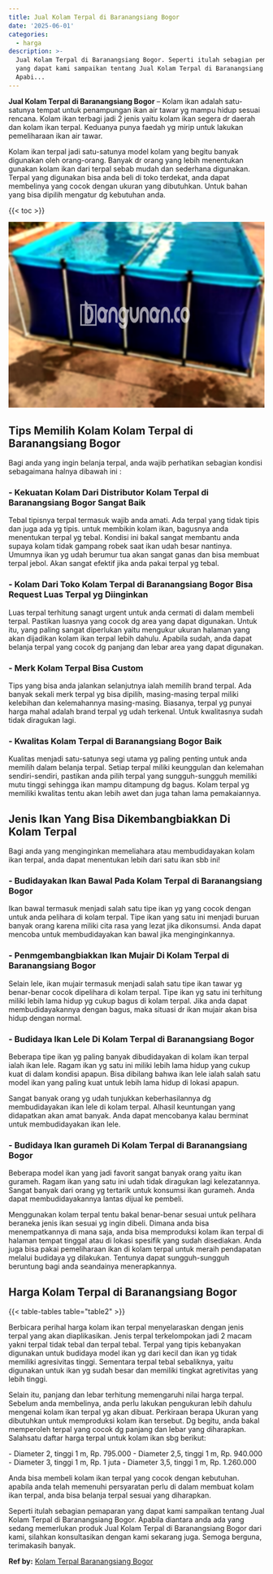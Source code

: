 ```yaml
---
title: Jual Kolam Terpal di Baranangsiang Bogor
date: '2025-06-01'
categories:
  - harga
description: >-
  Jual Kolam Terpal di Baranangsiang Bogor. Seperti itulah sebagian pemaparan
  yang dapat kami sampaikan tentang Jual Kolam Terpal di Baranangsiang Bogor.
  Apabi...
---
```


**Jual Kolam Terpal di Baranangsiang Bogor** – Kolam ikan adalah satu-satunya tempat untuk penampungan ikan air tawar yg mampu hidup sesuai rencana. Kolam ikan terbagi jadi 2 jenis yaitu kolam ikan segera dr daerah dan kolam ikan terpal. Keduanya punya faedah yg mirip untuk lakukan pemeliharaan ikan air tawar.

Kolam ikan terpal jadi satu-satunya model kolam yang begitu banyak digunakan oleh orang-orang. Banyak dr orang yang lebih menentukan gunakan kolam ikan dari terpal sebab mudah dan sederhana digunakan. Terpal yang digunakan bisa anda beli di toko terdekat, anda dapat membelinya yang cocok dengan ukuran yang dibutuhkan. Untuk bahan yang bisa dipilih mengatur dg kebutuhan anda.

{{< toc >}}

![Jual Kolam Terpal di Baranangsiang Bogor](/images/jual-kolam-terpal-55.png)

## Tips Memilih Kolam Kolam Terpal di Baranangsiang Bogor

Bagi anda yang ingin belanja terpal, anda wajib perhatikan sebagian kondisi sebagaimana halnya dibawah ini :

### \- Kekuatan Kolam Dari Distributor Kolam Terpal di Baranangsiang Bogor Sangat Baik

Tebal tipisnya terpal termasuk wajib anda amati. Ada terpal yang tidak tipis dan juga ada yg tipis. untuk membikin kolam ikan, bagusnya anda menentukan terpal yg tebal. Kondisi ini bakal sangat membantu anda supaya kolam tidak gampang robek saat ikan udah besar nantinya. Umumnya ikan yg udah berumur tua akan sangat ganas dan bisa membuat terpal jebol. Akan sangat efektif jika anda pakai terpal yg tebal.

### \- Kolam Dari Toko Kolam Terpal di Baranangsiang Bogor Bisa Request Luas Terpal yg Diinginkan

Luas terpal terhitung sanagt urgent untuk anda cermati di dalam membeli terpal. Pastikan luasnya yang cocok dg area yang dapat digunakan. Untuk itu, yang paling sangat diperlukan yaitu mengukur ukuran halaman yang akan dijadikan kolam ikan terpal lebih dahulu. Apabila sudah, anda dapat belanja terpal yang cocok dg panjang dan lebar area yang dapat digunakan.

### \- Merk Kolam Terpal Bisa Custom

Tips yang bisa anda jalankan selanjutnya ialah memilih brand terpal. Ada banyak sekali merk terpal yg bisa dipilih, masing-masing terpal miliki kelebihan dan kelemahannya masing-masing. Biasanya, terpal yg punyai harga mahal adalah brand terpal yg udah terkenal. Untuk kwalitasnya sudah tidak diragukan lagi.

### \- Kwalitas Kolam Terpal di Baranangsiang Bogor Baik

Kualitas menjadi satu-satunya segi utama yg paling penting untuk anda memilih dalam belanja terpal. Setiap terpal miliki keunggulan dan kelemahan sendiri-sendiri, pastikan anda pilih terpal yang sungguh-sungguh memiliki mutu tinggi sehingga ikan mampu ditampung dg bagus. Kolam terpal yg memiliki kwalitas tentu akan lebih awet dan juga tahan lama pemakaiannya.

## Jenis Ikan Yang Bisa Dikembangbiakkan Di Kolam Terpal

Bagi anda yang menginginkan memeliahara atau membudidayakan kolam ikan terpal, anda dapat menentukan lebih dari satu ikan sbb ini!

### \- Budidayakan Ikan Bawal Pada Kolam Terpal di Baranangsiang Bogor

Ikan bawal termasuk menjadi salah satu tipe ikan yg yang cocok dengan untuk anda pelihara di kolam terpal. Tipe ikan yang satu ini menjadi buruan banyak orang karena miliki cita rasa yang lezat jika dikonsumsi. Anda dapat mencoba untuk membudidayakan kan bawal jika menginginkannya.

### \- Penmgembangbiakkan Ikan Mujair Di Kolam Terpal di Baranangsiang Bogor

Selain lele, ikan mujair termasuk menjadi salah satu tipe ikan tawar yg benar-benar cocok dipelihara di kolam terpal. Tipe ikan yg satu ini terhitung miliki lebih lama hidup yg cukup bagus di kolam terpal. Jika anda dapat membudidayakannya dengan bagus, maka situasi dr ikan mujair akan bisa hidup dengan normal.

### \- Budidaya Ikan Lele Di Kolam Terpal di Baranangsiang Bogor

Beberapa tipe ikan yg paling banyak dibudidayakan di kolam ikan terpal ialah ikan lele. Ragam ikan yg satu ini miliki lebih lama hidup yang cukup kuat di dalam kondisi apapun. Bisa dibilang bahwa ikan lele ialah salah satu model ikan yang paling kuat untuk lebih lama hidup di lokasi apapun.

Sangat banyak orang yg udah tunjukkan keberhasilannya dg membudidayakan ikan lele di kolam terpal. Alhasil keuntungan yang didapatkan akan amat banyak. Anda dapat mencobanya kalau berminat untuk membudidayakan ikan lele.

### \- Budidaya Ikan gurameh Di Kolam Terpal di Baranangsiang Bogor

Beberapa model ikan yang jadi favorit sangat banyak orang yaitu ikan gurameh. Ragam ikan yang satu ini udah tidak diragukan lagi kelezatannya. Sangat banyak dari orang yg tertarik untuk konsumsi ikan gurameh. Anda dapat membudidayakannya lantas dijual ke pembeli.

Menggunakan kolam terpal tentu bakal benar-benar sesuai untuk pelihara beraneka jenis ikan sesuai yg ingin dibeli. Dimana anda bisa menempatkannya di mana saja, anda bisa memproduksi kolam ikan terpal di halaman tempat tinggal atau di lokasi spesifik yang sudah disediakan. Anda juga bisa pakai pemeliharaan ikan di kolam terpal untuk meraih pendapatan melalui budidaya yg dilakukan. Tentunya dapat sungguh-sungguh beruntung bagi anda seandainya menerapkannya.

## Harga Kolam Terpal di Baranangsiang Bogor

{{< table-tables table="table2" >}}

Berbicara perihal harga kolam ikan terpal menyelaraskan dengan jenis terpal yang akan diaplikasikan. Jenis terpal terkelompokan jadi 2 macam yakni terpal tidak tebal dan terpal tebal. Terpal yang tipis kebanyakan digunakan untuk budidaya model ikan yg dari kecil dan ikan yg tidak memiliki agresivitas tinggi. Sementara terpal tebal sebaliknya, yaitu digunakan untuk ikan yg sudah besar dan memiliki tingkat agretivitas yang lebih tinggi.

Selain itu, panjang dan lebar terhitung memengaruhi nilai harga terpal. Sebelum anda membelinya, anda perlu lakukan pengukuran lebih dahulu mengenai kolam ikan terpal yg akan dibuat. Perkiraan berapa Ukuran yang dibutuhkan untuk memproduksi kolam ikan tersebut. Dg begitu, anda bakal memperoleh terpal yang cocok dg panjang dan lebar yang diharapkan. Salahsatu daftar harga terpal untuk kolam ikan sbg berikut:

\- Diameter 2, tinggi 1 m, Rp. 795.000 - Diameter 2,5, tinggi 1 m, Rp. 940.000 - Diameter 3, tinggi 1 m, Rp. 1 juta - Diameter 3,5, tinggi 1 m, Rp. 1.260.000

Anda bisa membeli kolam ikan terpal yang cocok dengan kebutuhan. apabila anda telah memenuhi persyaratan perlu di dalam membuat kolam ikan terpal, anda bisa belanja terpal sesuai yang diharapkan.

Seperti itulah sebagian pemaparan yang dapat kami sampaikan tentang Jual Kolam Terpal di Baranangsiang Bogor. Apabila diantara anda ada yang sedang memerlukan produk Jual Kolam Terpal di Baranangsiang Bogor dari kami, silahkan konsultasikan dengan kami sekarang juga. Semoga berguna, terimakasih banyak.

**Ref by:** [Kolam Terpal Baranangsiang Bogor](https://id.wikipedia.org/wiki/Kolam)
